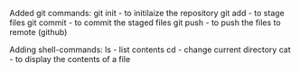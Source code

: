 Added git commands:
git init - to initilaize the repository
git add - to stage files
git commit - to commit the staged files
git push - to push the files to remote (github)

Adding shell-commands:
ls - list contents
cd - change current directory
cat - to display the contents of a file
